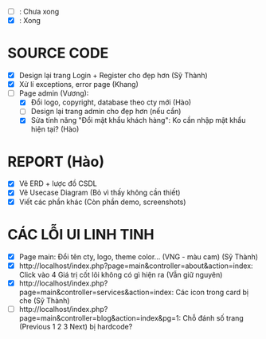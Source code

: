 - [ ] : Chưa xong
- [x] : Xong 

# SOURCE CODE
- [x] Design lại trang Login + Register cho đẹp hơn (Sỹ Thành)
- [x] Xử lí exceptions, error page (Khang)
- [ ] Page admin (Vương):
	- [x] Đổi logo, copyright, database theo cty mới (Hào)
	- [ ] Design lại trang admin cho đẹp hơn (nếu cần)
	- [x] Sửa tính năng "Đổi mật khẩu khách hàng": Ko cần nhập mật khẩu hiện tại? (Hào)

# REPORT (Hào)
- [x] Vẽ ERD + lược đồ CSDL
- [x] Vẽ Usecase Diagram (Bỏ vì thấy không cần thiết)
- [x] Viết các phần khác (Còn phần demo, screenshots)

# CÁC LỖI UI LINH TINH
- [x] Page main: Đổi tên cty, logo, theme color... (VNG - màu cam) (Sỹ Thành)
- [x] http://localhost/index.php?page=main&controller=about&action=index: Click vào 4 Giá trị cốt lõi không có gì hiện ra (Vẫn giữ nguyên)
- [x] http://localhost/index.php?page=main&controller=services&action=index: Các icon trong card bị che (Sỹ Thành)
- [ ] http://localhost/index.php?page=main&controller=blog&action=index&pg=1: Chỗ đánh số trang (Previous 1 2 3 Next) bị hardcode?

